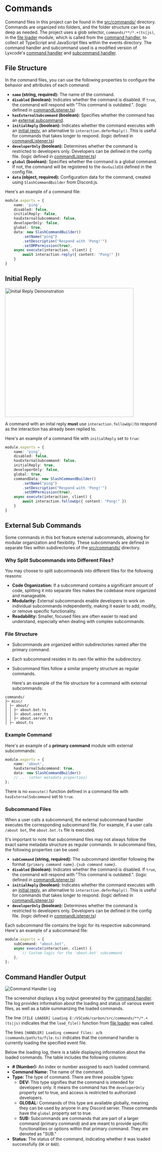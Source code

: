 # Commands

Command files in this project can be found in the [src/commands/](../src/commands/) directory. Commands are organized into folders, and the folder structure can be as deep as needed. The project uses a glob selector, `commands/**/*.+(ts|js)`, in the [file loader](../src/functions/file_loader.ts) module, which is called from the [command handler](../src/handlers/command_handler.ts), to collect all TypeScript and JavaScript files within the events directory. The command handler and subcommand used is a modified version of Lyxcode's [command handler](https://www.youtube.com/watch?v=1eKV2_WsWR0) and [subcommand handler](https://www.youtube.com/watch?v=F6ZqwH-zACk).

## File Structure

In the command files, you can use the following properties to configure the behavior and attributes of each command:

- **`name` (string, required):** The name of the command.
- **`disabled` (boolean):** Indicates whether the command is disabled. If `true`, the command will respond with "This command is outdated.". (logic defined in [commandListener.ts](../src/events/listeners/commandListener))
- **`hasExternalSubcommand` (boolean):** Specifies whether the command has an [external subcommand](#external-sub-commands).
- **`initialReply` (boolean):** Indicates whether the command executes with an [initial reply](#initial-reply), an alternative to `interaction.deferReply()`. This is useful for commands that takes longer to respond. (logic defined in [commandListener.ts](../src/events/listeners/commandListener))
- **`developerOnly` (boolean):** Determines whether the command is restricted to developers only. Developers can be defined in the config file.  (logic defined in [commandListener.ts](../src/events/listeners/commandListener))
- **`global` (boolean):** Specifies whether the command is a global command. If not, the command will be registered to the `devGuildId` defined in the config file.
- **`data` (object, required):** Configuration data for the command, created using `SlashCommandBuilder` from Discord.js.

Here's an example of a command file:

```typescript
module.exports = {
    name: 'ping',
    disabled: false,
    initialReply: false,
    hasExternalSubcommand: false,
    developerOnly: false,
    global: true,
    data: new SlashCommandBuilder()
        .setName("ping")
        .setDescription("Respond with 'Pong!'")
        .setDMPermission(true),
    async execute(interaction, client) {
        await interaction.reply({ content: "Pong!" })
    }
}
```

## Initial Reply

<img src="./Images/initalReply-demonstration.png" alt="Initial Reply Demonstration" style="height: 425px;">

A command with an inital reply **must** use `interaction.followUp()`to respond as the interaction has already been replied to.

Here's an example of a command file with `initialReply` set to `true`:
```typescript
module.exports = {
    name: 'ping',
    disabled: false,
    hasExternalSubcommand: false,
    initialReply: true,
    developerOnly: false,
    global: true,
    commandData: new SlashCommandBuilder()
        .setName("ping")
        .setDescription("Respond with 'Pong!'")
        .setDMPermission(true),
    async execute(interaction, client) {
        await interaction.followUp({ content: "Pong!" })
    }
}
```

## External Sub Commands

Some commands in this bot feature external subcommands, allowing for modular organization and flexibility. These subcommands are defined in separate files within subdirectories of the [src/commands/](../src/commands/) directory.

### Why Split Subcommands into Different Files?

You may choose to split subcommands into different files for the following reasons:

- **Code Organization:** If a subcommand contains a significant amount of code, splitting it into separate files makes the codebase more organized and manageable.
- **Modularity:** External subcommands enable developers to work on individual subcommands independently, making it easier to add, modify, or remove specific functionality.
- **Readability:** Smaller, focused files are often easier to read and understand, especially when dealing with complex subcommands.

### File Structure

- Subcommands are organized within subdirectories named after the primary command.
- Each subcommand resides in its own file within the subdirectory.
- Subcommand files follow a similar property structure as regular commands.

  Here's an example of the file structure for a command with external subcommands:
```
commands/
├─ misc/
│ ├─ about/
│ │ ├─ about.bot.ts
│ │ ├─ about.user.ts
│ │ ├─ about.server.ts
│ ├─ about.ts
```

### Example Command

Here's an example of a **primary command** module with external subcommands:
```typescript
module.exports = {
    name: 'about',
    hasExternalSubcommand: true,
    data: new SlashCommandBuilder()
    // ... (other metadata properties)
};
```
There is no `execute()` function defined in a command file with `hasExternalSubcommand` set to `true`.

### Subcommand Files
When a user calls a subcommand, the external subcommand handler executes the corresponding subcommand file. For example, if a user calls `/about bot`, the `about.bot.ts` file is executed.

It's important to note that subcommand files may not always follow the exact same metadata structure as regular commands. In subcommand files, the following properties can be used:

- **`subCommand` (string, required):** The subcommand identifier following the format `{primary command name}.{sub command name}`.
- **`disabled` (boolean):** Indicates whether the command is disabled. If `true`, the command will respond with "This command is outdated.". (logic defined in [commandListener.ts](../src/events/listeners/commandListener))
- **`initialReply` (boolean):** Indicates whether the command executes with an [initial reply](#initial-reply), an alternative to `interaction.deferReply()`. This is useful for commands that takes longer to respond. (logic defined in [commandListener.ts](../src/events/listeners/commandListener))
- **`developerOnly` (boolean):** Determines whether the command is restricted to developers only. Developers can be defined in the config file.  (logic defined in [commandListener.ts](../src/events/listeners/commandListener))

Each subcommand file contains the logic for its respective subcommand. Here's an example of a subcommand file:
```typescript
module.exports = {
    subCommand: "about.bot",
    async execute(interaction, client) {
        // Custom logic for the 'about.bot' subcommand
    },
};
```

## Command Handler Output
<img src="./Images/command-handler-log.png" alt="Command Handler Log">

The screenshot displays a log output generated by the [command handler](../src/handlers/command_handler.ts). The log provides information about the loading and status of various event files, as well as a table summarizing the loaded commands.

The line `[FILE LOADER] Loading E:/VSCode/carbon/src/commands/**/*.+(ts|js)` indicates that the `load_file()` function from [file loader](../src/functions/file_loader.ts) was called.

The lines `[HANDLER] Loading command files: a/b (commands/path/to/file.ts)` indicates that the command handler is currently loading the specified event file.

Below the loading log, there is a table displaying information about the loaded commands. The table includes the following columns:

- **# (Number):** An index or number assigned to each loaded command.
- **Command Name:** The name of the command.
- **Type:** The type of command. There are three possible types:
    - **DEV:** This type signifies that the command is intended for developers only. It means the command has the `developerOnly` property set to true, and access is restricted to authorized developers.
    - **GLOBAL:** Commands of this type are available globally, meaning they can be used by anyone in any Discord server. These commands have the `global` property set to true.
    - **SUB:** Subcommands are commands that are part of a larger command (primary command) and are meant to provide specific functionalities or options within that primary command. They are denoted as "SUB."
- **Status:** The status of the command, indicating whether it was loaded successfully (`OK` or `BAD`).
